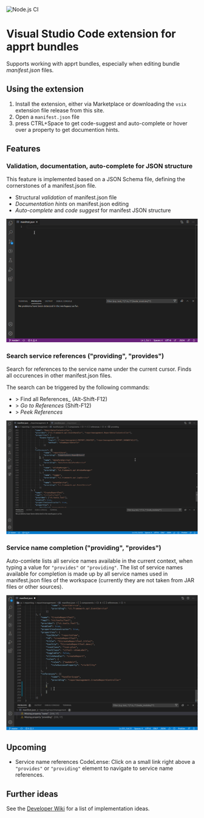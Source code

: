 
![Node.js CI](https://github.com/ctjdr/vscode-apprt-bundles/workflows/Node.js%20CI/badge.svg?branch=master)
# Visual Studio Code extension for apprt bundles

Supports working with apprt bundles, especially when editing bundle _manifest.json_ files.

## Using the extension

1. Install the extension, either via Marketplace or downloading the `vsix` extension file release from this site.
2. Open a `manifest.json` file
3. press CTRL+Space to get code-suggest and auto-complete or hover over a property to get documention hints.

## Features

### Validation, documentation, auto-complete for JSON structure

This feature is implemented based on a JSON Schema file, defining the cornerstones of a manifest.json file.

* Structural _validation_ of manifest.json file
* _Documentation hints_ on manifest.json editing
* _Auto-complete_ and _code suggest_ for manifest JSON structure

![Feature Demo](images/demo.gif)

### Search service references ("providing", "provides")

Search for references to the service name under the current cursor.
Finds all occurences in other manifest.json files.

The search can be triggered by the following commands:

* \> Find all References_ (Alt-Shift-F12)
* \> _Go to References_ (Shift-F12)
* \> _Peek References_

![Feature Demo](images/feature_servicename_references.gif)

### Service name completion ("providing", "provides")

Auto-comlete lists all service names available in the current context, when typing a value for `"provides"` or `"providing"`.
The list of service names available for completion is made up by all service names used in manifest.json files of the workspace (currently they are not taken from JAR files or other sources).

![Feature Demo](images/feature_servicename_completion.gif)

## Upcoming

* Service name references CodeLense: Click on a small link right above a `"provides"` or `"providing"` element to navigate to service name references.

## Further ideas

See the [Developer Wiki](https://github.com/ctjdr/vscode-apprt-bundles/wiki#developer-pages) for a list of implementation ideas.
